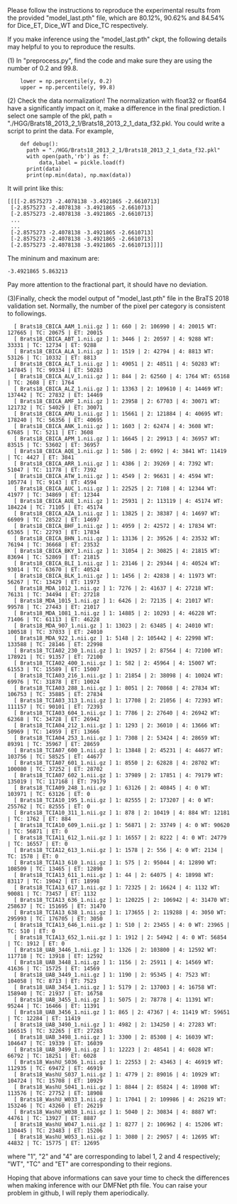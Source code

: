 Please follow the instructions to reproduce the experimental results from the provided "model_last.pth" file, which are 80.12%, 90.62% and 84.54% for Dice_ET, Dice_WT and Dice_TC respectively.

If you make inference using the "model_last.pth" ckpt, the following details may helpful to you to reproduce the results.

(1) In "preprocess.py", find the code and make sure they are using the number of 0.2 and 99.8.

        lower = np.percentile(y, 0.2)
        upper = np.percentile(y, 99.8)


(2) Check the data normalization! The normalization with float32 or float64 have a significantly impact on it, make a difference in the final prediction. I select one sample of the pkl,  path = "./HGG/Brats18_2013_2_1/Brats18_2013_2_1_data_f32.pkl. You could write a script to print the data. For example,
    
        def debug():
          path = "./HGG/Brats18_2013_2_1/Brats18_2013_2_1_data_f32.pkl"
          with open(path,'rb') as f:
              data,label = pickle.load(f)
          print(data) 
          print(np.min(data), np.max(data))

  It will print like this:

    [[[[-2.8575273 -2.4078138 -3.4921865 -2.6610713]
     [-2.8575273 -2.4078138 -3.4921865 -2.6610713]
     [-2.8575273 -2.4078138 -3.4921865 -2.6610713]
     ...
     ...
     [-2.8575273 -2.4078138 -3.4921865 -2.6610713]
     [-2.8575273 -2.4078138 -3.4921865 -2.6610713]
     [-2.8575273 -2.4078138 -3.4921865 -2.6610713]]]]

  The mininum and maxinum are:

    -3.4921865 5.863213

  Pay more attention to the fractional part, it should have no deviation.

(3)Finally, check the model output of "model_last.pth" file in the BraTS 2018 validation set. Normally, the number of the pixel per category is consistent to followings.

	  [ Brats18_CBICA_AAM_1.nii.gz ] 1: 660 | 2: 106990 | 4: 20015 WT: 127665 | TC: 20675 | ET: 20015
	  [ Brats18_CBICA_ABT_1.nii.gz ] 1: 3446 | 2: 20597 | 4: 9288 WT: 33331 | TC: 12734 | ET: 9288
	  [ Brats18_CBICA_ALA_1.nii.gz ] 1: 1519 | 2: 42794 | 4: 8813 WT: 53126 | TC: 10332 | ET: 8813
	  [ Brats18_CBICA_ALT_1.nii.gz ] 1: 49051 | 2: 48511 | 4: 50283 WT: 147845 | TC: 99334 | ET: 50283
	  [ Brats18_CBICA_ALV_1.nii.gz ] 1: 844 | 2: 62560 | 4: 1764 WT: 65168 | TC: 2608 | ET: 1764
	  [ Brats18_CBICA_ALZ_1.nii.gz ] 1: 13363 | 2: 109610 | 4: 14469 WT: 137442 | TC: 27832 | ET: 14469
	  [ Brats18_CBICA_AMF_1.nii.gz ] 1: 23958 | 2: 67703 | 4: 30071 WT: 121732 | TC: 54029 | ET: 30071
	  [ Brats18_CBICA_AMU_1.nii.gz ] 1: 15661 | 2: 121884 | 4: 40695 WT: 178240 | TC: 56356 | ET: 40695
	  [ Brats18_CBICA_ANK_1.nii.gz ] 1: 1603 | 2: 62474 | 4: 3608 WT: 67685 | TC: 5211 | ET: 3608
	  [ Brats18_CBICA_APM_1.nii.gz ] 1: 16645 | 2: 29913 | 4: 36957 WT: 83515 | TC: 53602 | ET: 36957
	  [ Brats18_CBICA_AQE_1.nii.gz ] 1: 586 | 2: 6992 | 4: 3841 WT: 11419 | TC: 4427 | ET: 3841
	  [ Brats18_CBICA_ARR_1.nii.gz ] 1: 4386 | 2: 39269 | 4: 7392 WT: 51047 | TC: 11778 | ET: 7392
	  [ Brats18_CBICA_ATW_1.nii.gz ] 1: 4549 | 2: 96631 | 4: 4594 WT: 105774 | TC: 9143 | ET: 4594
	  [ Brats18_CBICA_AUC_1.nii.gz ] 1: 22525 | 2: 7108 | 4: 12344 WT: 41977 | TC: 34869 | ET: 12344
	  [ Brats18_CBICA_AUE_1.nii.gz ] 1: 25931 | 2: 113119 | 4: 45174 WT: 184224 | TC: 71105 | ET: 45174
	  [ Brats18_CBICA_AZA_1.nii.gz ] 1: 13825 | 2: 38387 | 4: 14697 WT: 66909 | TC: 28522 | ET: 14697
	  [ Brats18_CBICA_BHF_1.nii.gz ] 1: 4959 | 2: 42572 | 4: 17834 WT: 65365 | TC: 22793 | ET: 17834
	  [ Brats18_CBICA_BHN_1.nii.gz ] 1: 13136 | 2: 39526 | 4: 23532 WT: 76194 | TC: 36668 | ET: 23532
	  [ Brats18_CBICA_BKY_1.nii.gz ] 1: 31054 | 2: 30825 | 4: 21815 WT: 83694 | TC: 52869 | ET: 21815
	  [ Brats18_CBICA_BLI_1.nii.gz ] 1: 23146 | 2: 29344 | 4: 40524 WT: 93014 | TC: 63670 | ET: 40524
	  [ Brats18_CBICA_BLK_1.nii.gz ] 1: 1456 | 2: 42838 | 4: 11973 WT: 56267 | TC: 13429 | ET: 11973
	  [ Brats18_MDA_1012_1.nii.gz ] 1: 7276 | 2: 41637 | 4: 27218 WT: 76131 | TC: 34494 | ET: 27218
	  [ Brats18_MDA_1015_1.nii.gz ] 1: 6426 | 2: 72135 | 4: 21017 WT: 99578 | TC: 27443 | ET: 21017
	  [ Brats18_MDA_1081_1.nii.gz ] 1: 14885 | 2: 10293 | 4: 46228 WT: 71406 | TC: 61113 | ET: 46228
	  [ Brats18_MDA_907_1.nii.gz ] 1: 13023 | 2: 63485 | 4: 24010 WT: 100518 | TC: 37033 | ET: 24010
	  [ Brats18_MDA_922_1.nii.gz ] 1: 5148 | 2: 105442 | 4: 22998 WT: 133588 | TC: 28146 | ET: 22998
	  [ Brats18_TCIA02_230_1.nii.gz ] 1: 19257 | 2: 87564 | 4: 72100 WT: 178921 | TC: 91357 | ET: 72100
	  [ Brats18_TCIA02_400_1.nii.gz ] 1: 582 | 2: 45964 | 4: 15007 WT: 61553 | TC: 15589 | ET: 15007
	  [ Brats18_TCIA03_216_1.nii.gz ] 1: 21854 | 2: 38098 | 4: 10024 WT: 69976 | TC: 31878 | ET: 10024
	  [ Brats18_TCIA03_288_1.nii.gz ] 1: 8051 | 2: 70868 | 4: 27834 WT: 106753 | TC: 35885 | ET: 27834
	  [ Brats18_TCIA03_313_1.nii.gz ] 1: 17708 | 2: 21056 | 4: 72393 WT: 111157 | TC: 90101 | ET: 72393
	  [ Brats18_TCIA03_604_1.nii.gz ] 1: 7786 | 2: 27640 | 4: 26942 WT: 62368 | TC: 34728 | ET: 26942
	  [ Brats18_TCIA04_212_1.nii.gz ] 1: 1293 | 2: 36010 | 4: 13666 WT: 50969 | TC: 14959 | ET: 13666
	  [ Brats18_TCIA04_253_1.nii.gz ] 1: 7308 | 2: 53424 | 4: 28659 WT: 89391 | TC: 35967 | ET: 28659
	  [ Brats18_TCIA07_600_1.nii.gz ] 1: 13848 | 2: 45231 | 4: 44677 WT: 103756 | TC: 58525 | ET: 44677
	  [ Brats18_TCIA07_601_1.nii.gz ] 1: 8550 | 2: 62828 | 4: 28702 WT: 100080 | TC: 37252 | ET: 28702
	  [ Brats18_TCIA07_602_1.nii.gz ] 1: 37989 | 2: 17851 | 4: 79179 WT: 135019 | TC: 117168 | ET: 79179
	  [ Brats18_TCIA09_248_1.nii.gz ] 1: 63126 | 2: 40845 | 4: 0 WT: 103971 | TC: 63126 | ET: 0
	  [ Brats18_TCIA10_195_1.nii.gz ] 1: 82555 | 2: 173207 | 4: 0 WT: 255762 | TC: 82555 | ET: 0
	  [ Brats18_TCIA10_311_1.nii.gz ] 1: 878 | 2: 10419 | 4: 884 WT: 12181 | TC: 1762 | ET: 884
	  [ Brats18_TCIA10_609_1.nii.gz ] 1: 56871 | 2: 33749 | 4: 0 WT: 90620 | TC: 56871 | ET: 0
	  [ Brats18_TCIA11_612_1.nii.gz ] 1: 16557 | 2: 8222 | 4: 0 WT: 24779 | TC: 16557 | ET: 0
	  [ Brats18_TCIA12_613_1.nii.gz ] 1: 1578 | 2: 556 | 4: 0 WT: 2134 | TC: 1578 | ET: 0
	  [ Brats18_TCIA13_610_1.nii.gz ] 1: 575 | 2: 95044 | 4: 12890 WT: 108509 | TC: 13465 | ET: 12890
	  [ Brats18_TCIA13_611_1.nii.gz ] 1: 44 | 2: 64075 | 4: 18998 WT: 83117 | TC: 19042 | ET: 18998
	  [ Brats18_TCIA13_617_1.nii.gz ] 1: 72325 | 2: 16624 | 4: 1132 WT: 90081 | TC: 73457 | ET: 1132
	  [ Brats18_TCIA13_636_1.nii.gz ] 1: 120225 | 2: 106942 | 4: 31470 WT: 258637 | TC: 151695 | ET: 31470
	  [ Brats18_TCIA13_638_1.nii.gz ] 1: 173655 | 2: 119288 | 4: 3050 WT: 295993 | TC: 176705 | ET: 3050
	  [ Brats18_TCIA13_646_1.nii.gz ] 1: 510 | 2: 23455 | 4: 0 WT: 23965 | TC: 510 | ET: 0
	  [ Brats18_TCIA13_652_1.nii.gz ] 1: 1912 | 2: 54942 | 4: 0 WT: 56854 | TC: 1912 | ET: 0
	  [ Brats18_UAB_3446_1.nii.gz ] 1: 1326 | 2: 103800 | 4: 12592 WT: 117718 | TC: 13918 | ET: 12592
	  [ Brats18_UAB_3448_1.nii.gz ] 1: 1156 | 2: 25911 | 4: 14569 WT: 41636 | TC: 15725 | ET: 14569
	  [ Brats18_UAB_3449_1.nii.gz ] 1: 1190 | 2: 95345 | 4: 7523 WT: 104058 | TC: 8713 | ET: 7523
	  [ Brats18_UAB_3454_1.nii.gz ] 1: 5179 | 2: 137003 | 4: 16758 WT: 158940 | TC: 21937 | ET: 16758
	  [ Brats18_UAB_3455_1.nii.gz ] 1: 5075 | 2: 78778 | 4: 11391 WT: 95244 | TC: 16466 | ET: 11391
	  [ Brats18_UAB_3456_1.nii.gz ] 1: 865 | 2: 47367 | 4: 11419 WT: 59651 | TC: 12284 | ET: 11419
	  [ Brats18_UAB_3490_1.nii.gz ] 1: 4982 | 2: 134250 | 4: 27283 WT: 166515 | TC: 32265 | ET: 27283
	  [ Brats18_UAB_3498_1.nii.gz ] 1: 3300 | 2: 85308 | 4: 16039 WT: 104647 | TC: 19339 | ET: 16039
	  [ Brats18_UAB_3499_1.nii.gz ] 1: 12223 | 2: 48541 | 4: 6028 WT: 66792 | TC: 18251 | ET: 6028
	  [ Brats18_WashU_S036_1.nii.gz ] 1: 22553 | 2: 43463 | 4: 46919 WT: 112935 | TC: 69472 | ET: 46919
	  [ Brats18_WashU_S037_1.nii.gz ] 1: 4779 | 2: 89016 | 4: 10929 WT: 104724 | TC: 15708 | ET: 10929
	  [ Brats18_WashU_S041_1.nii.gz ] 1: 8844 | 2: 85824 | 4: 18908 WT: 113576 | TC: 27752 | ET: 18908
	  [ Brats18_WashU_W033_1.nii.gz ] 1: 17041 | 2: 109986 | 4: 26219 WT: 153246 | TC: 43260 | ET: 26219
	  [ Brats18_WashU_W038_1.nii.gz ] 1: 5040 | 2: 30834 | 4: 8887 WT: 44761 | TC: 13927 | ET: 8887
	  [ Brats18_WashU_W047_1.nii.gz ] 1: 8277 | 2: 106962 | 4: 15206 WT: 130445 | TC: 23483 | ET: 15206
	  [ Brats18_WashU_W053_1.nii.gz ] 1: 3080 | 2: 29057 | 4: 12695 WT: 44832 | TC: 15775 | ET: 12695

  where "1", "2" and "4" are corresponding to label 1, 2 and 4 respectively; "WT", "TC" and "ET" are corresponding to their regions.
  
  Hoping that above informations can save your time to check the differences when making inference with our DMFNet pth file. You can raise your problem in github, I will reply them aperiodically.
